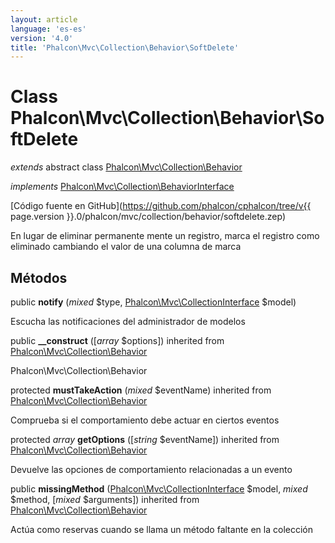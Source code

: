 ```yaml
---
layout: article
language: 'es-es'
version: '4.0'
title: 'Phalcon\Mvc\Collection\Behavior\SoftDelete'
---
```

# Class **Phalcon\Mvc\Collection\Behavior\SoftDelete**

*extends* abstract class [Phalcon\Mvc\Collection\Behavior](Phalcon_Mvc_Collection_Behavior)

*implements* [Phalcon\Mvc\Collection\BehaviorInterface](Phalcon_Mvc_Collection_BehaviorInterface)

[Código fuente en GitHub](https://github.com/phalcon/cphalcon/tree/v{{ page.version }}.0/phalcon/mvc/collection/behavior/softdelete.zep)

En lugar de eliminar permanente mente un registro, marca el registro como eliminado cambiando el valor de una columna de marca

## Métodos

public **notify** (*mixed* $type, [Phalcon\Mvc\CollectionInterface](Phalcon_Mvc_CollectionInterface) $model)

Escucha las notificaciones del administrador de modelos

public **__construct** ([*array* $options]) inherited from [Phalcon\Mvc\Collection\Behavior](Phalcon_Mvc_Collection_Behavior)

Phalcon\Mvc\Collection\Behavior

protected **mustTakeAction** (*mixed* $eventName) inherited from [Phalcon\Mvc\Collection\Behavior](Phalcon_Mvc_Collection_Behavior)

Comprueba si el comportamiento debe actuar en ciertos eventos

protected *array* **getOptions** ([*string* $eventName]) inherited from [Phalcon\Mvc\Collection\Behavior](Phalcon_Mvc_Collection_Behavior)

Devuelve las opciones de comportamiento relacionadas a un evento

public **missingMethod** ([Phalcon\Mvc\CollectionInterface](Phalcon_Mvc_CollectionInterface) $model, *mixed* $method, [*mixed* $arguments]) inherited from [Phalcon\Mvc\Collection\Behavior](Phalcon_Mvc_Collection_Behavior)

Actúa como reservas cuando se llama un método faltante en la colección
